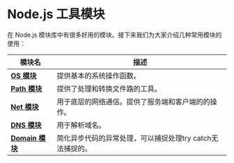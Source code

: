 # Node.js 工具模块

在 Node.js 模块库中有很多好用的模块。接下来我们为大家介绍几种常用模块的使用：

| 模块名 | 描述 |
| --- | --- |
| [**OS 模块**](/nodejs/nodejs-os-module.html) | 提供基本的系统操作函数。 |
| [**Path 模块**](/nodejs/nodejs-path-module.html) | 提供了处理和转换文件路的工具。 |
| [**Net 模块**](/nodejs/nodejs-net-module.html) | 用于底层的网络通信。提供了服务端和客户端的的操作。 |
| [**DNS 模块**](/nodejs/nodejs-dns-module.html) | 用于解析域名。 |
| [**Domain 模块**](/nodejs/nodejs-domain-module.html) | 简化异步代码的异常处理，可以捕捉处理try catch无法捕捉的。 |
